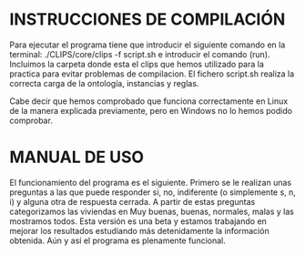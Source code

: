 
# INSTRUCCIONES DE COMPILACIÓN

Para ejecutar el programa tiene que introducir el siguiente comando en la terminal: ./CLIPS/core/clips -f script.sh e introducir el comando (run). Incluimos la carpeta donde esta el clips que hemos utilizado para la practica para evitar problemas de compilacion. El fichero script.sh realiza la correcta carga de la ontología, instancias y reglas.

Cabe decir que hemos comprobado que funciona correctamente en Linux de la manera explicada previamente, pero en Windows no lo hemos podido comprobar.

# MANUAL DE USO

El funcionamiento del programa es el siguiente. Primero se le realizan unas preguntas a las que puede responder si, no, indiferente (o simplemente s, n, i) y alguna otra de respuesta cerrada. 
A partir de estas preguntas categorizamos las viviendas en Muy buenas, buenas, normales, malas y las mostramos todos. Esta versión es una beta y estamos trabajando en mejorar los resultados estudiando más detenidamente la información obtenida. Aún y así el programa es plenamente funcional.


